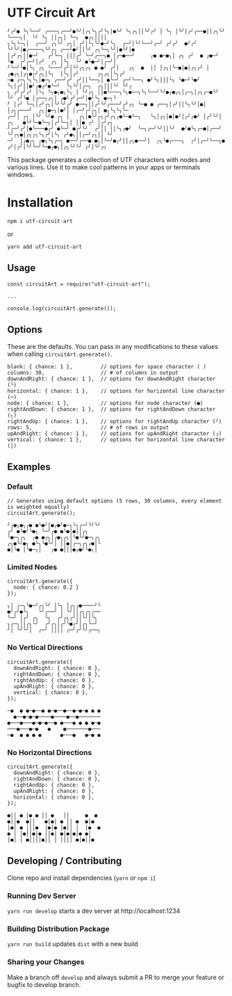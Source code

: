 # UTF Circuit Art

```
╯╭╯● ╰╮╰──╯ ╭───╮╭──╯●╰╯│╭╮╰╮╭╯╰╮│●╰╯ ╰╮╭╮││╰╯╭╯ │ ╰╮ │╰╯│╭╯╭──●││╭╮╰╯ ╰───╮│  ╰╯ ╰╮ ││╭╮│ ╰─╮  ●╭╮││││
╮╰╮╰─╮│  ╭──╯ ╭╮╰╯ ╭╮│ ╭╯│╰╮╰╯●─╯╰╮  ╭─╯│╰╯╰──╯╭─╯ ╭╯╭╯  ●╯╭╯  ╰╯╰╯│●╭────╮╰╯╭╮ ╭──╯●╯││╰╯ ╭╮╰─╮╰╯│●╰╯│●
│╭╯╭╮││●─╯   ╭╯╰─╮ │││╭╯ ╰─╯╭──╮● │╭─●──╯     ╭● ●─●╮│ ╭╮ ╭╯  ● ╭●─╯ ╰●  ╭╯╭─╯│╭╯  ╭╮ │╰╮  ╰╯ ●╰●─╯│╭─╯│
╯╰─╯╰●│╰╮ ╭╮ ╰───╯╭╯│╰╯╭╮╭╮ ● ●╯ ╭╯│   ╭╮  ●  ││ │╭╮│╰─●│●│╭╮╭╯ │ ╭●╭╮│╭╮●╭╯╭╮│╰╮  │╰╮│╭╯      ╭╮╭╮│╰╮╭╯
─● ╭─╮╰╮╰╮│●─╮ ╭──╯╭╯ ╭╯││╰──╮│ ●╰─╯ ╭─╯╰──╮ ●╯╰╮│││╰╮ ╰●─╯╰●╯  ╰╮│╭╯││●╯╭●╭╯●╰─╯  ╰╮╰╯│╭─╮  ╭╮│││╰╯ ╰╯╭
╮ ╭╯╭╯╭╯ │╰╮ ╰╮●╮●╮╰╮ │ ╰╯╭╮ ││●╰───╮╰╮●──╮╰╮╰──╯╰╯●╭●╭╮│╭─╮│╭╮╭─●╰╯ ╰╯ ╭╯╰● │╭──╮╭╮│ ╭●╯╭╯╭─╯│●╯╰╮ ●─╮╰
╯ │╭╯ ╰─╮│╭╯╭╮│╰╯╰╯╭╯ ●──╮││╭╯╰╯╭───╯╭╯╭╮ ╰─● ● ╭──╮│╭╯││╰╮╰╯│●│ │╭╮╭───╯  ╭╮│●─╮│●╯│ │╭─╯╭╯╭╮│ ●╮╰╮╰╮╰─
╭─╯│ ╭╮ │╰╯ ╰╯● ╭╮ │   ╭╮│●╰╯╭╮╭╯╭╮╭●╰─●╰─╮   ╰╮│╭╮│●│●╯│╭╯╭●╯ │╭╯╰╯│ ╭╮   ●╰╯╰─●╰─╮│╭╯╰─╮│ ││● ╭╯ │╭╯╭╮
╯╭─╯╭╯│●╰───●╭╯ ●╰─╯ ●╭╯╰╯  ╭╯││ ││╰╮╭●╯  ╰─╮╭─╯╰╯││╰╯  ●╯●╰╮╭─●│╭──╯ ╰╯╭╮●│╭╮╭╮╰╮╭╯│╰╮ ╭╯●╮││╭─╯╭╮││ ╰╯
─╯  │╭●╭╮ ╭●╮╰╮╭─╮ ●──╯╭──● ●╮│╰─╯●╭╯││╭╮●──╯│  ╭╮╰●╭───╮  ╭╯│╭─╯╰──╮● ╭╯│╭╯│╰╯╰─╯╰─●╭●╮│╭╮╰╯╰╯ ╭╯│╰╯╭╮
```

This package generates a collection of UTF characters with nodes and various lines. Use it to make cool patterns in your apps or terminals windows.

# Installation

`npm i utf-circuit-art`

or

`yarn add utf-circuit-art`

## Usage

```
const circuitArt = require("utf-circuit-art");

...

console.log(circuitArt.generate());
```

## Options

These are the defaults. You can pass in any modifications to these values when calling `circuitArt.generate()`.

```
blank: { chance: 1 },         // options for space character ( )
columns: 30,                  // # of columns in output
downAndRight: { chance: 1 },  // options for downAndRight character (╰)
horizontal: { chance: 1 },    // options for horizontal line character (─)
node: { chance: 1 },          // options for node character (●)
rightAndDown: { chance: 1 },  // options for rightAndDown character (╮)
rightAndUp: { chance: 1 },    // options for rightAndUp character (╯)
rows: 5,                      // # of rows in output
upAndRight: { chance: 1 },    // options for upAndRight character (╭)
vertical: { chance: 1 },      // options for horizontal line character (│)
```

## Examples

### Default

```
// Generates using default options (5 rows, 30 columns, every element is weighted equally)
circuitArt.generate();

╯╭●╮●╮╭● ●╰●╯│●╭●╯●─╮╰╮╭─╯╰╯╰╯
╭╯ ●╰●╯╰●╮ ╰─╯╭● ●╰●│●││╭╮    
╰●─╮╭╮  ╭● ●╭╮│╭●╮╭╮│╰●╰╯●─╮╭╮
╭╮●╰╯●╮ ●╰╮╰●╰╯│ ││●│╭─╮╭╮╭●│╰
●│╰● │╰●─╮│   ╭● ●│││●╭●╯╰●╮│
```

### Limited Nodes

```
circuitArt.generate({
  node: { chance: 0.2 }
});

╮│ ╭─╮╰●─╯╭╮╰╯ │╰╮ │╭╮╭●────╯╰
●╯╭╯●╰╮   ╰╯╭──╯ │ ╰╯││╭╮╭╮╭──
╰─╯ │╭╯ ╭╮  ╰╮  ╭╯╭╮╭╯││╰╯│╰╮
╮╭─╮││╭╮╰╯  ╭╯╭╮│╭╯╰●╭╯│╭╮╰─╯
╯│ ╰╯╰╯│  ╭─╯ ││││ ╭─╯╭╯╰╯╭──╮
```

### No Vertical Directions

```
circuitArt.generate({
  downAndRight: { chance: 0 },
  rightAndDown: { chance: 0 },
  rightAndUp: { chance: 0 },
  upAndRight: { chance: 0 },
  vertical: { chance: 0 },
});

─●  ● ●─●──● ●─●──●──●─●─● ● ●
  ●──●─●─●────●────●──●───────
●───●───●─●─●──● ●───● ● ● ●─●
───●───●─●   ●    ●───────●───
─●  ● ● ● ●      ●───●   ●─● ●
```

### No Horizontal Directions

```
circuitArt.generate({
  downAndRight: { chance: 0 },
  rightAndDown: { chance: 0 },
  rightAndUp: { chance: 0 },
  upAndRight: { chance: 0 },
  horizontal: { chance: 0 },
});

●││ ● │● ● ││ ●   ││     ●  ●
●││●  ●││   ●│●│ ● ││ ●  ●│●  
│●│ ● │││●  │●│● │●││ │  │●  ●
● │ │●││●│● ││●│ ●│●│●│● ●│   
│●│ │ ●││││●││ │ ││││ ●│●││●  
```

## Developing / Contributing

Clone repo and install dependencies (`yarn` or `npm i`)

### Running Dev Server

`yarn run develop` starts a dev server at http://localhost:1234

### Building Distribution Package

`yarn run build` updates `dist` with a new build

### Sharing your Changes

Make a branch off `develop` and always submit a PR to merge your feature or bugfix to develop branch.
